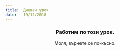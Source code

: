 ```yaml
---
title:  Дневен урок
date:   19/12/2018
---
```


### <center>Работим по този урок.</center>
<center>Моля, върнете се по-късно.</center>